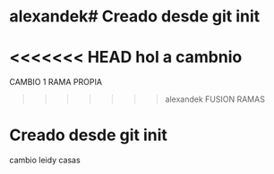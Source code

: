 # alexandek# Creado desde git init
<<<<<<< HEAD
hol a
cambnio
=======
CAMBIO 1 RAMA PROPIA
>>>>>>> alexandek
FUSION RAMAS
# Creado desde git init
cambio leidy casas
